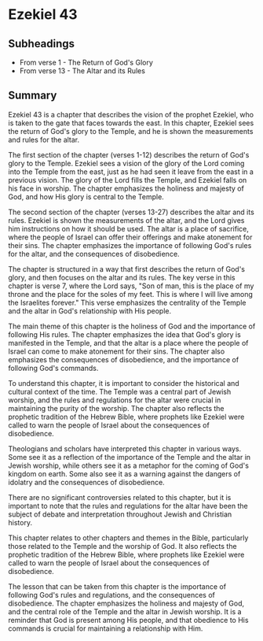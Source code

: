 # Ezekiel 43

## Subheadings

* From verse 1 - The Return of God's Glory
* From verse 13 - The Altar and its Rules

## Summary

Ezekiel 43 is a chapter that describes the vision of the prophet Ezekiel, who is taken to the gate that faces towards the east. In this chapter, Ezekiel sees the return of God's glory to the Temple, and he is shown the measurements and rules for the altar. 

The first section of the chapter (verses 1-12) describes the return of God's glory to the Temple. Ezekiel sees a vision of the glory of the Lord coming into the Temple from the east, just as he had seen it leave from the east in a previous vision. The glory of the Lord fills the Temple, and Ezekiel falls on his face in worship. The chapter emphasizes the holiness and majesty of God, and how His glory is central to the Temple. 

The second section of the chapter (verses 13-27) describes the altar and its rules. Ezekiel is shown the measurements of the altar, and the Lord gives him instructions on how it should be used. The altar is a place of sacrifice, where the people of Israel can offer their offerings and make atonement for their sins. The chapter emphasizes the importance of following God's rules for the altar, and the consequences of disobedience. 

The chapter is structured in a way that first describes the return of God's glory, and then focuses on the altar and its rules. The key verse in this chapter is verse 7, where the Lord says, "Son of man, this is the place of my throne and the place for the soles of my feet. This is where I will live among the Israelites forever." This verse emphasizes the centrality of the Temple and the altar in God's relationship with His people. 

The main theme of this chapter is the holiness of God and the importance of following His rules. The chapter emphasizes the idea that God's glory is manifested in the Temple, and that the altar is a place where the people of Israel can come to make atonement for their sins. The chapter also emphasizes the consequences of disobedience, and the importance of following God's commands. 

To understand this chapter, it is important to consider the historical and cultural context of the time. The Temple was a central part of Jewish worship, and the rules and regulations for the altar were crucial in maintaining the purity of the worship. The chapter also reflects the prophetic tradition of the Hebrew Bible, where prophets like Ezekiel were called to warn the people of Israel about the consequences of disobedience. 

Theologians and scholars have interpreted this chapter in various ways. Some see it as a reflection of the importance of the Temple and the altar in Jewish worship, while others see it as a metaphor for the coming of God's kingdom on earth. Some also see it as a warning against the dangers of idolatry and the consequences of disobedience. 

There are no significant controversies related to this chapter, but it is important to note that the rules and regulations for the altar have been the subject of debate and interpretation throughout Jewish and Christian history. 

This chapter relates to other chapters and themes in the Bible, particularly those related to the Temple and the worship of God. It also reflects the prophetic tradition of the Hebrew Bible, where prophets like Ezekiel were called to warn the people of Israel about the consequences of disobedience. 

The lesson that can be taken from this chapter is the importance of following God's rules and regulations, and the consequences of disobedience. The chapter emphasizes the holiness and majesty of God, and the central role of the Temple and the altar in Jewish worship. It is a reminder that God is present among His people, and that obedience to His commands is crucial for maintaining a relationship with Him.